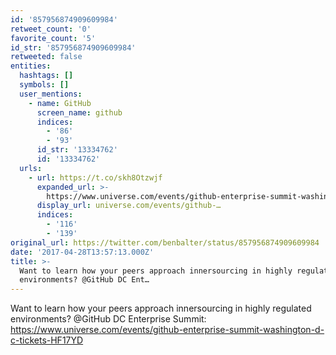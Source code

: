 ```yaml
---
id: '857956874909609984'
retweet_count: '0'
favorite_count: '5'
id_str: '857956874909609984'
retweeted: false
entities:
  hashtags: []
  symbols: []
  user_mentions:
    - name: GitHub
      screen_name: github
      indices:
        - '86'
        - '93'
      id_str: '13334762'
      id: '13334762'
  urls:
    - url: https://t.co/skh8Otzwjf
      expanded_url: >-
        https://www.universe.com/events/github-enterprise-summit-washington-d-c-tickets-HF17YD
      display_url: universe.com/events/github-…
      indices:
        - '116'
        - '139'
original_url: https://twitter.com/benbalter/status/857956874909609984
date: '2017-04-28T13:57:13.000Z'
title: >-
  Want to learn how your peers approach innersourcing in highly regulated
  environments? @GitHub DC Ent…
---
```


Want to learn how your peers approach innersourcing in highly regulated environments? @GitHub DC Enterprise Summit: https://www.universe.com/events/github-enterprise-summit-washington-d-c-tickets-HF17YD